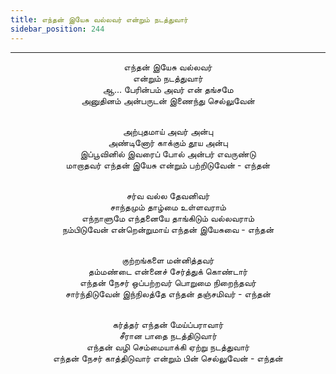 ```yaml
---
title: எந்தன் இயேசு வல்லவர் என்றும் நடத்துவார்
sidebar_position: 244
---
```


---
<center>
எந்தன் இயேசு வல்லவர்<br/>
என்றும் நடத்துவார்<br/>
ஆ... பேரின்பம் அவர் என் தங்சமே<br/>
அனுதினம் அன்பருடன் இணைந்து செல்லுவேன்<br/><br/>

அற்புதமாய் அவர் அன்பு<br/>
அண்டினோர் காக்கும் தூய அன்பு<br/>
இப்பூவினில் இவரைப் போல் அன்பர் எவருண்டு<br/>
மாறாதவர் எந்தன் இயேசு என்றும் பற்றிடுவேன்        - எந்தன்<br/><br/>

சர்வ வல்ல தேவனிவர்<br/>
சாந்தமும் தாழ்மை உள்ளவராம்<br/>
எந்நாளுமே எந்தனையே தாங்கிடும் வல்லவராம்<br/>
நம்பிடுவேன் என்றென்றுமாய் எந்தன் இயேசுவை     - எந்தன்<br/><br/>

குற்றங்களை மன்னித்தவர்<br/>
தம்மண்டை என்னைச் சேர்த்துக் கொண்டார்<br/>
எந்தன் நேசர் ஒப்பற்றவர் பொறுமை நிறைந்தவர்<br/>
சார்ந்திடுவேன் இந்நிலத்தே எந்தன் தஞ்சமிவர்        - எந்தன்<br/><br/>

கர்த்தர் எந்தன் மேய்ப்பராவார்<br/>
சீரான பாதை நடத்திடுவார்<br/>
எந்தன் வழி செம்மையாக்கி ஏற்று நடத்துவார்<br/>
எந்தன் நேசர் காத்திடுவார் என்றும் பின் செல்லுவேன்    - எந்தன்
</center>